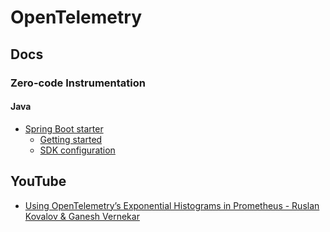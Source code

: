 # OpenTelemetry
## Docs
### Zero-code Instrumentation
#### Java
* [Spring Boot starter](https://opentelemetry.io/docs/zero-code/java/spring-boot-starter/)
  * [Getting started](https://opentelemetry.io/docs/zero-code/java/spring-boot-starter/getting-started/)
  * [SDK configuration](https://opentelemetry.io/docs/zero-code/java/spring-boot-starter/sdk-configuration/)

## YouTube
* [Using OpenTelemetry’s Exponential Histograms in Prometheus - Ruslan Kovalov & Ganesh Vernekar](https://www.youtube.com/watch?v=W2_TpDcess8)
